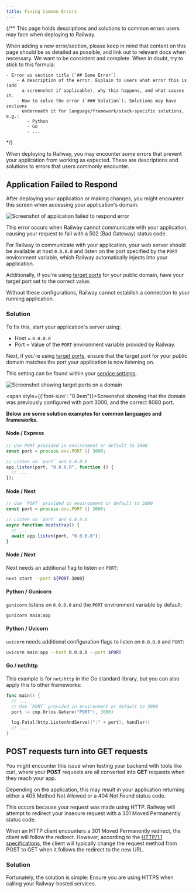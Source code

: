 ```yaml
---
title: Fixing Common Errors
---
```

{/**
This page holds descriptions and solutions to common errors users may face
when deploying to Railway.

When adding a new error/section, please keep in mind that content on this
page should be as detailed as possible, and link out to relevant docs when
necessary. We want to be consistent and complete. When in doubt, try to
stick to this formula:

    - Error as section title (`## Some Error`)
        - A description of the error. Explain to users what error this is (add
          a screenshot if applicable), why this happens, and what causes it.
        - How to solve the error (`### Solution`). Solutions may have sections
          underneath it for language/framework/stack-specific solutions, e.g.:
            - Python
            - Go
            - ...
*/}

When deploying to Railway, you may encounter some errors that prevent your
application from working as expected. These are descriptions and solutions to errors that
users commonly encounter.

## Application Failed to Respond

After deploying your application or making changes, you might encounter this screen when accessing your application's domain:

<Image src="https://res.cloudinary.com/railway/image/upload/v1722017042/docs/application-error_wgrwro_i4tjkl.png"
alt="Screenshot of application failed to respond error"
layout="intrinsic"
width={1080} height={950}
quality={100} />

This error occurs when Railway cannot communicate with your application, causing your request to fail with a 502 (Bad Gateway) status code.

For Railway to communicate with your application, your web server should be available at host `0.0.0.0` and listen on the port specified by the `PORT` environment variable, which Railway automatically injects into your application.

Additionally, if you're using [target ports](/guides/public-networking#target-ports) for your public domain, have your target port set to the correct value.

Without these configurations, Railway cannot establish a connection to your running application.

### Solution

To fix this, start your application's server using:

- Host = `0.0.0.0`
- Port = Value of the `PORT` environment variable provided by Railway.

Next, if you're using [target ports](/guides/public-networking#target-ports), ensure that the target port for your public domain matches the port your application is now listening on.

This setting can be found within your [service settings](/overview/the-basics#service-settings).

<Image src="https://res.cloudinary.com/railway/image/upload/v1726092089/docs/target_ports_eiqgw0.png"
alt="Screenshot showing target ports on a domain"
layout="intrinsic"
width={700}
height={634}
quality={100}
/>

<span style={{'font-size': "0.9em"}}>Screenshot showing that the domain was previously configured with port 3000, and the correct 8080 port.</span>

**Below are some solution examples for common languages and frameworks.**

#### Node / Express

```javascript
// Use PORT provided in environment or default to 3000
const port = process.env.PORT || 3000;

// Listen on `port` and 0.0.0.0
app.listen(port, "0.0.0.0", function () {
  // ...
});
```

#### Node / Nest

```javascript
// Use `PORT` provided in environment or default to 3000
const port = process.env.PORT || 3000;

// Listen on `port` and 0.0.0.0
async function bootstrap() {
  // ...
  await app.listen(port, "0.0.0.0");
}
```

#### Node / Next

Next needs an additional flag to listen on `PORT`:

```bash
next start --port ${PORT-3000}
```

#### Python / Gunicorn

`gunicorn` listens on `0.0.0.0` and the `PORT` environment variable by default:

```bash
gunicorn main:app
```

#### Python / Uvicorn

`uvicorn` needs additional configuration flags to listen on `0.0.0.0` and `PORT`:

```bash
uvicorn main:app --host 0.0.0.0 --port $PORT
```

#### Go / net/http

This example is for `net/http` in the Go standard library, but you can also apply this to other frameworks:
```go
func main() {
  // ...
  // Use `PORT` provided in environment or default to 3000
  port := cmp.Or(os.Getenv("PORT"), 3000)

  log.Fatal(http.ListenAndServe((":" + port), handler))
  // ...
}
```

## POST requests turn into GET requests

You might encounter this issue when testing your backend with tools like curl, where your **POST** requests are all converted into **GET** requests when they reach your app.

Depending on the application, this may result in your application returning either a 405 Method Not Allowed or a 404 Not Found status code.

This occurs because your request was made using HTTP. Railway will attempt to redirect your insecure request with a 301 Moved Permanently status code.

When an HTTP client encounters a 301 Moved Permanently redirect, the client will follow the redirect. However, according to the <a href="https://www.rfc-editor.org/rfc/rfc7231#section-6.4.2" target="_blank">HTTP/1.1 specifications</a>, the client will typically change the request method from POST to GET when it follows the redirect to the new URL.

### Solution

Fortunately, the solution is simple: Ensure you are using HTTPS when calling your Railway-hosted services.
